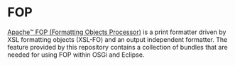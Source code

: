 # FOP
[Apache™ FOP (Formatting Objects Processor)](http://xmlgraphics.apache.org/fop/) is a print formatter driven by XSL formatting objects (XSL-FO) and an output independent formatter. The feature provided by this repository contains a collection of bundles that are needed for using FOP within OSGi and Eclipse.
